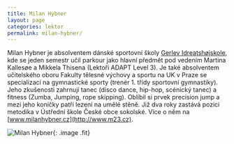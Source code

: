 ```yaml
---
title: Milan Hybner
layout: page
categories: lektor
permalink: milan-hybner/
---
```


Milan Hybner je absolventem dánské sportovní školy [Gerlev Idreatshøjskole](http://www.gerlev.dk), kde se jeden semestr učil parkour jako hlavní předmět pod vedením Martina Kallesøe a Mikkela Thisena (Lektoři ADAPT Level 3). Je také absolventem učitelského oboru Fakulty tělesné výchovy a sportu na UK v Praze se specializací na gymnastické sporty (trenér 1. třídy sportovní gymnastiky). Jeho zkušenosti zahrnují tanec (disco dance, hip-hop, scénický tanec) a fitness (Zumba, Jumping, rope skipping). Oblíbil si prvek precision jump a mezi jeho koníčky patří lezení na umělé stěně. Již dva roky zastává pozici metodika v Ústřední škole České obce sokolské. Více o něm na [www.milanhybner.cz](http://www.m23.cz).

![Milan Hybner](https://lh3.googleusercontent.com/rHhYSHzEP2QC90qJCtcd-7kHLo1bG4tasz3Q_He4ZBPJyOwCu6r1WxrHKZb5JFja7jus21e7aybkWM-PVQ6kheAYqEMZOQqH663OsQ7jN37q7GzYjTXkn7W-XUfh5JY0AhGeIhBWt3htWirw7e9CscXGGZYqXenOUBmUZxLbvzHVHWOhrbZVMLZ3JnGR8WEznJOUBN5CgLkyxGcLquorODWF_d6Bc5J_c7a9B2zhyuscGR3dI05eEIYxhxATekL1o9sjKee0LO_N-u1ral2tBh_X83bUvozH5DFD4Cwir3yLeNS3HaizyGZRyD82PAABSkAn7TYO9BMkXzMhr9bnwNZ6FhdFlOYNojPX6AnM1jFM2XLju8uk2LkJNarIJxaX4tWdQnmDzDUeoRXMjYxcE5ZMeEafIwR-gZKJ06PHcMNToDFxYx_bFv-J434-bfHVFAwUr3DX7PbLf4mHeqog1H5jGeQrgFYJdnizhVlJF0hEI5T7yR1OUwaV-qUEsYfoUyJggHm8-6-exJFNHPWlxamEAyxo5iOrfuQ56H57aaKgKD40lV0wpSZdzmk0x2ZosouG=w652-h979-no "Milan Hybner"){: .image .fit}

